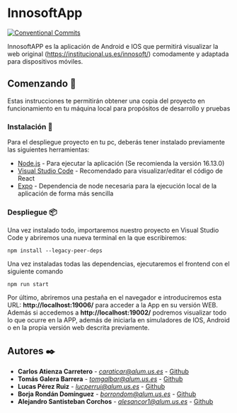 # InnosoftApp

[![Conventional Commits](https://img.shields.io/badge/Conventional%20Commits-1.0.0-green.svg)](https://conventionalcommits.org)


InnosoftAPP es la aplicación de Android e IOS que permitirá visualizar la web original (https://institucional.us.es/innosoft/) comodamente y adaptada para dispositivos móviles.

## Comenzando 🚀

Estas instrucciones te permitirán obtener una copia del proyecto en funcionamiento en tu máquina local para propósitos de desarrollo y pruebas

### Instalación 🔧

Para el despliegue proyecto en tu pc, deberás tener instalado previamente las siguientes herramientas:

* [Node.js](https://nodejs.org/es/download/) - Para ejecutar la aplicación (Se recomienda la versión 16.13.0)
* [Visual Studio Code](https://code.visualstudio.com/download) - Recomendado para visualizar/editar el código de React
* [Expo](https://docs.expo.dev/) - Dependencia de node necesaria para la ejecución local de la aplicación de forma más sencilla

### Despliegue 📦

Una vez instalado todo, importaremos nuestro proyecto en Visual Studio Code y abriremos una nueva terminal en la que escribiremos:

```
npm install --legacy-peer-deps
```

Una vez instaladas todas las dependencias, ejecutaremos el frontend con el siguiente comando 

```
npm run start
```
Por último, abriremos una pestaña en el navegador e introduciremos esta URL: <b>http://localhost:19006/</b> para acceder a la App en su versión WEB.
Además si accedemos a <b>http://localhost:19002/</b> podremos visualizar todo lo que ocurre en la APP, además de iniciarla en simuladores de IOS, Android o en la propia versión web descrita previamente.

## Autores ✒️

* **Carlos Atienza Carretero** - *caraticar@alum.us.es* - [Github](https://github.com/carlosatyca)
* **Tomás Galera Barrera** - *tomgalbar@alum.us.es* - [Github](https://github.com/tomgalbar)
* **Lucas Pérez Ruiz** - *lucperrui@alum.us.es* - [Github](https://github.com/lucasperezweb)
* **Borja Rondán Domínguez** - *borrondom@alum.us.es* - [Github](https://github.com/borjar20)
* **Alejandro Santisteban Corchos** - *alesancor1@alum.us.es* - [Github](https://github.com/alesancor1)
